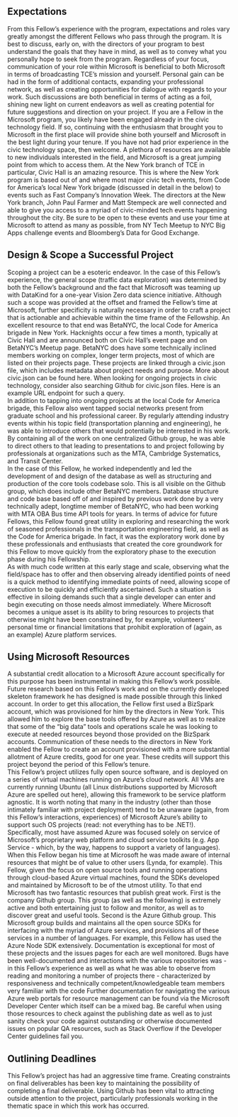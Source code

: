   
## Expectations
From this Fellow’s experience with the program, expectations and roles vary greatly amongst the different Fellows who pass through the program. It is best to discuss, early on, with the directors of your program to best understand the goals that they have in mind, as well as to convey what you personally hope to seek from the program. Regardless of your focus, communication of your role within Microsoft is beneficial to both Microsoft in terms of broadcasting TCE’s mission and yourself. Personal gain can be had in the form of additional contacts, expanding your professional network, as well as creating opportunities for dialogue with regards to your work. Such discussions are both beneficial in terms of acting as a foil, shining new light on current endeavors as well as creating potential for future suggestions and direction on your project. If you are a Fellow in the Microsoft program, you likely have been engaged already in the civic technology field. If so, continuing with the enthusiasm that brought you to Microsoft in the first place will provide shine both yourself and Microsoft in the best light during your tenure. If you have not had prior experience in the civic technology space, then welcome. A plethora of resources are available to new individuals interested in the field, and Microsoft is a great jumping point from which to access them. At the New York branch of TCE in particular, Civic Hall is an amazing resource. This is where the New York program is based out of and where most major civic tech events, from Code for America’s local New York brigade (discussed in detail in the below) to events such as Fast Company’s Innovation Week. The directors at the New York branch, John Paul Farmer and Matt Stempeck are well connected and able to give you access to a myriad of civic-minded tech events happening throughout the city. Be sure to be open to these events and use your time at Microsoft to attend as many as possible, from NY Tech Meetup to NYC Big Apps challenge events and Bloomberg’s Data for Good Exchange. 
 
## Design & Scope a Successful Project
Scoping a project can be a esoteric endeavor. In the case of this Fellow’s experience, the general scope (traffic data exploration) was determined by both the Fellow’s background and the fact that Microsoft was teaming up with DataKind for a one-year Vision Zero data science initiative. Although such a scope was provided at the offset and framed the Fellow’s time at Microsoft, further specificity is naturally necessary in order to craft a project that is actionable and achievable within the time frame of the Fellowship. An excellent resource to that end was BetaNYC, the local Code for America brigade in New York. Hacknights occur a few times a month, typically at Civic Hall and are announced both on Civic Hall’s event page and on BetaNYC’s Meetup page. BetaNYC does have some technically inclined members working on complex, longer term projects, most of which are listed on their projects page. These projects are linked through a civic.json file, which includes metadata about project needs and purpose. More about civic.json can be found here. When looking for ongoing projects in civic technology, consider also searching Github for civic.json files. Here is an example URL endpoint for such a query.  
In addition to tapping into ongoing projects at the local Code for America brigade, this Fellow also went tapped social networks present from graduate school and his professional career. By regularly attending industry events within his topic field (transportation planning and engineering), he was able to introduce others that would potentially be interested in his work. By containing all of the work on one centralized Github group, he was able to direct others to that leading to presentations to and project following by professionals at organizations such as the MTA, Cambridge Systematics, and Transit Center.   
In the case of this Fellow, he worked independently and led the development of and design of the database as well as structuring and production of the core tools codebase solo. This is all visible on the Github group, which does include other BetaNYC members. Database structure and code base based off of and inspired by previous work done by a very technically adept, longtime member of BetaNYC, who had been working with MTA OBA Bus time API tools for years. In terms of advice for future Fellows, this Fellow found great utility in exploring and researching the work of seasoned professionals in the transportation engineering field, as well as the Code for America brigade. In fact, it was the exploratory work done by these professionals and enthusiasts that created the core groundwork for this Fellow to move quickly from the exploratory phase to the execution phase during his Fellowship.  
As with much code written at this early stage and scale, observing what the field/space has to offer and then observing already identified points of need is a quick method to identifying immediate points of need, allowing scope of execution to be quickly and efficiently ascertained. Such a situation is effective in siloing demands such that a single developer can enter and begin executing on those needs almost immediately. Where Microsoft becomes a unique asset is its ability to bring resources to projects that otherwise might have been constrained by, for example, volunteers’ personal time or financial limitations that prohibit exploration of (again, as an example) Azure platform services.  
   
## Using Microsoft Resources
A substantial credit allocation to a Microsoft Azure account specifically for this purpose has been instrumental in making this Fellow’s work possible. Future research based on this Fellow’s work and on the currently developed skeleton framework he has designed is made possible through this linked account. In order to get this allocation, the Fellow first used a BizSpark account, which was provisioned for him by the directors in New York. This allowed him to explore the base tools offered by Azure as well as to realize that some of the “big data” tools and operations scale he was looking to execute at needed resources beyond those provided on the BizSpark accounts. Communication of these needs to the directors in New York enabled the Fellow to create an account provisioned with a more substantial allotment of Azure credits, good for one year. These credits will support this project beyond the period of this Fellow’s tenure.  
This Fellow’s project utilizes fully open source software, and is deployed on a series of virtual machines running on Azure’s cloud network. All VMs are currently running Ubuntu (all Linux distributions supported by Microsoft Azure are spelled out here), allowing this framework to be service platform agnostic. It is worth noting that many in the industry (other than those intimately familiar with project deployment) tend to be unaware (again, from this Fellow’s interactions, experiences) of Microsoft Azure’s ability to support such OS projects (read: not everything has to be .NET!). Specifically, most have assumed Azure was focused solely on service of Microsoft’s proprietary web platform and cloud service toolkits (e.g. App Service - which, by the way, happens to support a variety of languages).  
When this Fellow began his time at Microsoft he was made aware of internal resources that might be of value to other users (Lynda, for example). This Fellow, given the focus on open source tools and running operations through cloud-based Azure virtual machines, found the SDKs developed and maintained by Microsoft to be of the utmost utility. To that end Microsoft has two fantastic resources that publish great work. First is the company Github group. This group (as well as the following) is extremely active and both entertaining just to follow and monitor, as well as to discover great and useful tools. Second is the Azure Github group. This Microsoft group builds and maintains all the open source SDKs for interfacing with the myriad of Azure services, and provisions all of these services in a number of languages. For example, this Fellow has used the Azure Node SDK extensively. Documentation is exceptional for most of these projects and the issues pages for each are well monitored. Bugs have been well-documented and interactions with the various repositories was - in this Fellow’s experience as well as what he was able to observe from reading and monitoring a number of projects there - characterized by responsiveness and technically competent/knowledgeable team members very familiar with the code Further documentation for navigating the various Azure web portals for resource management can be found via the Microsoft Developer Center which itself can be a mixed bag. Be careful when using those resources to check against the publishing date as well as to just sanity check your code against outstanding or otherwise documented issues on popular QA resources, such as Stack Overflow if the Developer Center guidelines fail you.  
  
## Outlining Deadlines
This Fellow’s project has had an aggressive time frame. Creating constraints on final deliverables has been key to maintaining the possibility of completing a final deliverable. Using Github has been vital to attracting outside attention to the project, particularly professionals working in the thematic space in which this work has occurred.  
